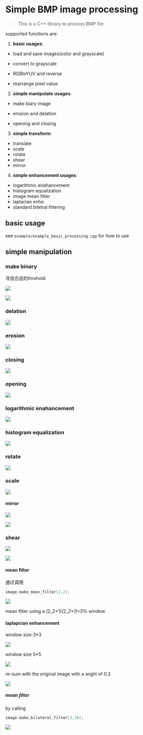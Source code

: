 # Simple BMP image processing

> This is a C++ library to process BMP file

supported functions are:

1. **basic usages**:

  - load and save images(color and grayscale)

  - convert to grayscale

  - RGBtoYUV and reverse

  - rearrange pixel value

2. **simple manipulate usages**:

  - make biary image

  - erosion and delation

  - opening and closing

3. **simple transform**:

  - translate
  - scale
  - rotate
  - shear
  - mirror

4. **simple enhancement usages**:

  - logarithmic enahancement
  - histogram equalization
  - image mean filter
  - laplacian enha
  - standard biletral filtering

## basic usage

see `example/example_basic_processing.cpp` for how to use

## simple manipulation

### make binary

寻找合适的threhold

![](./test_image/lena512color.bmp)

![](./test_image/threhold.bmp)

### delation

![](./test_image/threhold_delation.bmp)

### erosion

![](./test_image/threhold_erosion.bmp)

### closing

![](./test_image/threhold_closing.bmp)

### opening

![](./test_image/threhold_opening.bmp)

### logarithmic enahancement

![](./test_image/logarithmic_enhance.bmp)

### histogram equalization

![](./test_image/histogram_equalization.bmp)

### rotate

![](./test_image/rotate.bmp)

### scale

![](./test_image/scale.bmp)

#### mirror

![](./test_image/y_mirror.bmp)

![](./test_image/x_mirror.bmp)

### shear

![](./test_image/x_shear.bmp)

![](./test_image/y_shear.bmp)

#### mean filter

通过调用

```c++
image.make_mean_filter(2,2);
```

![](./test_image/mean_filter.bmp)

mean filter using a (2_2+1)_(2_2+1)=5_% window

#### laplapcian enhancement

window size 3*3

![](./test_image/laplacian_result_window1.bmp)

window size 5*5

![](./test_image/laplacian_result_window2.bmp)

re-sum with the original image with a wight of 0.2

![](./test_image/laplacian_enhancement.bmp)

##### mean filter

by calling

```c++
image.make_bilateral_filter(3,10);
```

![](./test_image/bilateral_filter.bmp)

